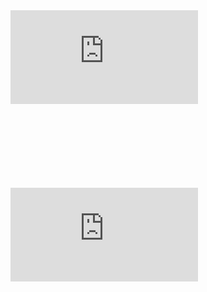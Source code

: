 <div class="mb-8" style="aspect-ratio: 16/9;">
  <iframe class="w-full h-full rounded-lg" src="https://www.youtube.com/embed/UGpFwrgxkXc?si=JhHMMiLypAxsgfUj" title="YouTube video player" frameborder="0" allow="accelerometer; autoplay; clipboard-write; encrypted-media; gyroscope; picture-in-picture; web-share" referrerpolicy="strict-origin-when-cross-origin" allowfullscreen></iframe>
</div>
<div class="mb-8" style="aspect-ratio: 16/9;">
  <iframe class="w-full h-full rounded-lg" src="https://www.youtube.com/embed/ZYHb5AMUkTE?si=NuABRa5Geq-Sfe9t" title="YouTube video player" frameborder="0" allow="accelerometer; autoplay; clipboard-write; encrypted-media; gyroscope; picture-in-picture; web-share" referrerpolicy="strict-origin-when-cross-origin" allowfullscreen></iframe>
</div>